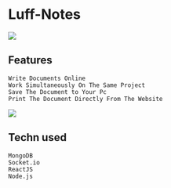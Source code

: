 # Luff-Notes

<img src="https://i.imgur.com/eAqlLsm.png"/>

## Features
```
Write Documents Online
Work Simultaneously On The Same Project
Save The Document to Your Pc
Print The Document Directly From The Website
```
<img src="https://i.imgur.com/FL7O1Cr.png"/>

## Techn used
```
MongoDB
Socket.io
ReactJS
Node.js
```



